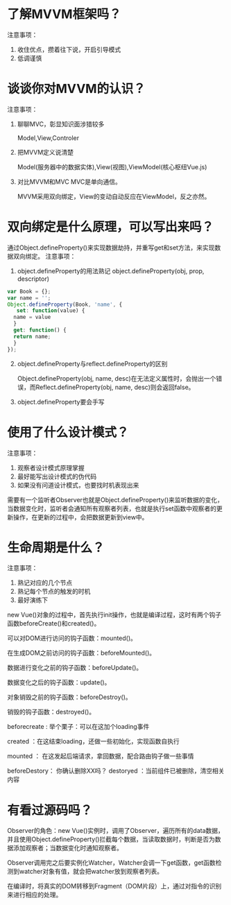 # 了解MVVM框架吗？

注意事项：

1. 收住优点，攒着往下说，开启引导模式
2. 低调谨慎

# 谈谈你对MVVM的认识？

注意事项：

1. 聊聊MVC，彰显知识面涉猎较多

 	 Model,View,Controler

2. 把MVVM定义说清楚

  	Model(服务器中的数据实体),View(视图),ViewModel(核心枢纽Vue.js)

3. 对比MVVM和MVC MVC是单向通信。

  	MVVM采用双向绑定，View的变动自动反应在ViewModel，反之亦然。

# 双向绑定是什么原理，可以写出来吗？

通过Object.defineProperty()来实现数据劫持，并重写get和set方法，来实现数据双向绑定。 注意事项：

1. object.defineProperty的用法熟记 object.defineProperty(obj, prop, descriptor)

  ```javascript
  var Book = {};
  var name = '';
  Object.defineProperty(Book, 'name', {
 	 set: function(value) {
    name = value
  	}
  	get: function() {
    return name;
  	}
  });
  ```

2. object.defineProperty与reflect.defineProperty的区别

	Object.defineProperty(obj, name, desc)在无法定义属性时，会抛出一个错误，而Reflect.defineProperty(obj, name, desc)则会返回false。

3. object.defineProperty要会手写

# 使用了什么设计模式？

注意事项：

1. 观察者设计模式原理掌握
2. 最好能写出设计模式的伪代码
3. 如果没有问道设计模式，也要找时机表现出来

需要有一个监听者Observer也就是Object.defineProperty()来监听数据的变化，当数据变化时，监听者会通知所有观察者列表，也就是执行set函数中观察者的更新操作，在更新的过程中，会把数据更新到view中。

# 生命周期是什么？

注意事项：

1. 熟记对应的几个节点
2. 熟记每个节点的触发的时机
3. 最好演练下

new Vue()对象的过程中，首先执行init操作，也就是编译过程，这时有两个钩子函数beforeCreate()和created()。

可以对DOM进行访问的钩子函数：mounted()。

在生成DOM之前访问的钩子函数：beforeMounted()。

数据进行变化之前的钩子函数：beforeUpdate()。

数据变化之后的钩子函数：update()。

对象销毁之前的钩子函数：beforeDestroy()。

销毁的钩子函数：destroyed()。

beforecreate : 举个栗子：可以在这加个loading事件

created ：在这结束loading，还做一些初始化，实现函数自执行

mounted ： 在这发起后端请求，拿回数据，配合路由钩子做一些事情

beforeDestory： 你确认删除XX吗？ destoryed ：当前组件已被删除，清空相关内容

# 有看过源码吗？

Observer的角色：new Vue()实例时，调用了Observer，遍历所有的data数据，并且使用Object.defineProperty()拦截每个数据，当读取数据时，判断是否为数据添加观察者；当数据变化时通知观察者。

Observer调用完之后要实例化Watcher，Watcher会调一下get函数，get函数检测到watcher对象有值，就会把watcher放到观察者列表。

在编译时，将真实的DOM转移到Fragment（DOM片段）上，通过对指令的识别来进行相应的处理。
